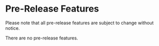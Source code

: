 # Pre-Release Features

Please note that all pre-release features are subject to change without notice.

There are no pre-release features.
